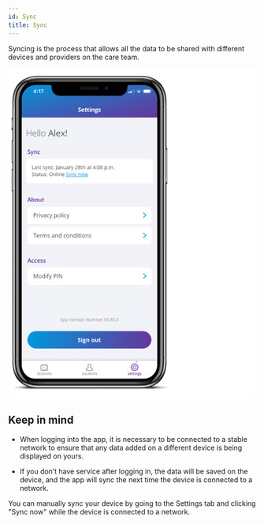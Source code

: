 ```yaml
---
id: Sync
title: Sync
---
```

Syncing is the process that allows all the data to be shared with different devices and providers on the care team. 

<img src="/img/Sync.png" width="650" />

## Keep in mind 

- When logging into the app, it is necessary to be connected to a stable network to ensure that any data added on a different device is being displayed on yours. 

- If you don’t have service after logging in, the data will be saved on the device, and the app will sync the next time the device is connected to a network. 

You can manually sync your device by going to the Settings tab and clicking "Sync now" while the device is connected to a network. 